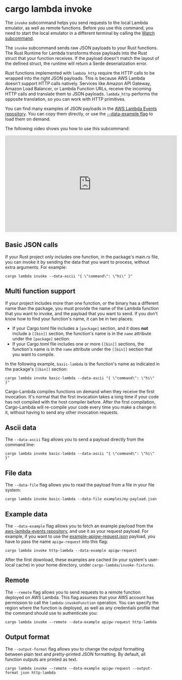 # cargo lambda invoke

The `invoke` subcommand helps you send requests to the local Lambda emulator, as well as remote functions. Before you use this command, you need to start the local emulator in a different terminal by calling the [Watch subcommand](/commands/watch).

The `invoke` subcommand sends raw JSON payloads to your Rust functions. The Rust Runtime for Lambda transforms those payloads into the Rust struct that your function receives. If the payload doesn't match the layout of the defined struct, the runtime will return a Serde deserialization error.

Rust functions implemented with `lambda_http` require the HTTP calls to be wrapped into the right JSON payloads. This is because AWS Lambda doesn't support HTTP calls natively. Services like Amazon API Gateway, Amazon Load Balancer, or Lambda Function URLs, receive the incoming HTTP calls and translate them to JSON payloads. `lambda_http` performs the opposite translation, so you can work with HTTP primitives.

You can find many examples of JSON payloads in the [AWS Lambda Events repository](https://github.com/calavera/aws-lambda-events/tree/main/src/fixtures). You can copy them directly, or use the [--data-example flag](/commands/invoke.html#example-data) to load them on demand.

The following video shows you how to use this subcommand:

<iframe width="560" height="315" src="https://www.youtube.com/embed/2MAuMihVlO0" title="YouTube video player" frameborder="0" allow="accelerometer; autoplay; clipboard-write; encrypted-media; gyroscope; picture-in-picture; web-share" allowfullscreen></iframe>

## Basic JSON calls

If your Rust project only includes one function, in the package's main.rs file, you can invoke it by sending the data that you want to process, without extra arguments. For example:

```
cargo lambda invoke --data-ascii "{ \"command\": \"hi\" }"
```

## Multi function support

If your project includes more than one function, or the binary has a different name than the package, you must provide the name of the Lambda function that you want to invoke, and the payload that you want to send. If you don't know how to find your function's name, it can be in two places:

- If your Cargo.toml file includes a `[package]` section, and it does **not** include a `[[bin]]` section, the function's name is in the `name` attribute under the `[package]` section.
- If your Cargo.toml file includes one or more `[[bin]]` sections, the function's name is in the `name` attribute under the `[[bin]]` section that you want to compile.

In the following example, `basic-lambda` is the function's name as indicated in the package's `[[bin]]` section:

```
cargo lambda invoke basic-lambda --data-ascii "{ \"command\": \"hi\" }"
```

Cargo-Lambda compiles functions on demand when they receive the first invocation. It's normal that the first invocation takes a long time if your code has not compiled with the host compiler before. After the first compilation, Cargo-Lambda will re-compile your code every time you make a change in it, without having to send any other invocation requests.

## Ascii data

The `--data-ascii` flag allows you to send a payload directly from the command line:

```
cargo lambda invoke basic-lambda --data-ascii "{ \"command\": \"hi\" }"
```

## File data

The `--data-file` flag allows you to read the payload from a file in your file system:

```
cargo lambda invoke basic-lambda --data-file examples/my-payload.json
```

## Example data

The `--data-example` flag allows you to fetch an example payload from the [aws-lambda-events repository](https://github.com/awslabs/aws-lambda-rust-runtime/tree/main/lambda-events), and use it as your request payload. For example, if you want to use the [example-apigw-request.json](https://github.com/awslabs/aws-lambda-rust-runtime/tree/main/lambda-events/src/fixtures/example-apigw-request.json) payload, you have to pass the name `apigw-request` into this flag:

```
cargo lambda invoke http-lambda --data-example apigw-request
```

After the first download, these examples are cached (in your system's user-local cache) in your home directory, under `cargo-lambda/invoke-fixtures`.

## Remote

The `--remote` flag allows you to send requests to a remote function deployed on AWS Lambda. This flag assumes that your AWS account has permission to call the `lambda:invokeFunction` operation. You can specify the region where the function is deployed, as well as any credentials profile that the command should use to authenticate you:

```
cargo lambda invoke --remote --data-example apigw-request http-lambda
```

## Output format

The `--output-format` flag allows you to change the output formatting between plain text and pretty-printed JSON formatting. By default, all function outputs are printed as text.

```
cargo lambda invoke --remote --data-example apigw-request --output-format json http-lambda
```
